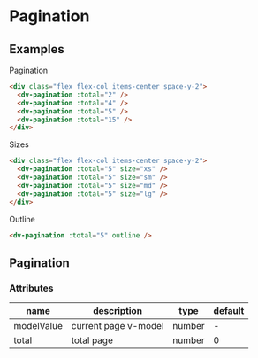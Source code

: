 # Pagination

## Examples

Pagination

```html :::demo
<div class="flex flex-col items-center space-y-2">
  <dv-pagination :total="2" />
  <dv-pagination :total="4" />
  <dv-pagination :total="5" />
  <dv-pagination :total="15" />
</div>
```

Sizes

```html :::demo
<div class="flex flex-col items-center space-y-2">
  <dv-pagination :total="5" size="xs" />
  <dv-pagination :total="5" size="sm" />
  <dv-pagination :total="5" size="md" />
  <dv-pagination :total="5" size="lg" />
</div>
```

Outline

```html :::demo
<dv-pagination :total="5" outline />
```

## Pagination

### Attributes

| name       | description          | type   | default |
| ---------- | -------------------- | ------ | ------- |
| modelValue | current page v-model | number | -       |
| total      | total page           | number | 0       |
